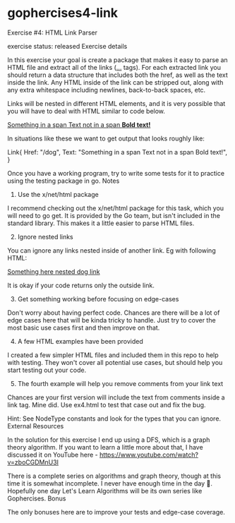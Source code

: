 # gophercises4-link
Exercise #4: HTML Link Parser

exercise status: released
Exercise details

In this exercise your goal is create a package that makes it easy to parse an HTML file and extract all of the links (<a href="">...</a> tags). For each extracted link you should return a data structure that includes both the href, as well as the text inside the link. Any HTML inside of the link can be stripped out, along with any extra whitespace including newlines, back-to-back spaces, etc.

Links will be nested in different HTML elements, and it is very possible that you will have to deal with HTML similar to code below.

<a href="/dog">
  <span>Something in a span</span>
  Text not in a span
  <b>Bold text!</b>
</a>

In situations like these we want to get output that looks roughly like:

Link{
  Href: "/dog",
  Text: "Something in a span Text not in a span Bold text!",
}

Once you have a working program, try to write some tests for it to practice using the testing package in go.
Notes

1. Use the x/net/html package

I recommend checking out the x/net/html package for this task, which you will need to go get. It is provided by the Go team, but isn't included in the standard library. This makes it a little easier to parse HTML files.

2. Ignore nested links

You can ignore any links nested inside of another link. Eg with following HTML:

<a href="#">
  Something here <a href="/dog">nested dog link</a>
</a>

It is okay if your code returns only the outside link.

3. Get something working before focusing on edge-cases

Don't worry about having perfect code. Chances are there will be a lot of edge cases here that will be kinda tricky to handle. Just try to cover the most basic use cases first and then improve on that.

4. A few HTML examples have been provided

I created a few simpler HTML files and included them in this repo to help with testing. They won't cover all potential use cases, but should help you start testing out your code.

5. The fourth example will help you remove comments from your link text

Chances are your first version will include the text from comments inside a link tag. Mine did. Use ex4.html to test that case out and fix the bug.

Hint: See NodeType constants and look for the types that you can ignore.
External Resources

In the solution for this exercise I end up using a DFS, which is a graph theory algorithm. If you want to learn a little more about that, I have discussed it on YouTube here - https://www.youtube.com/watch?v=zboCGDMnU3I

There is a complete series on algorithms and graph theory, though at this time it is somewhat incomplete. I never have enough time in the day 🙁. Hopefully one day Let's Learn Algorithms will be its own series like Gophercises.
Bonus

The only bonuses here are to improve your tests and edge-case coverage.
